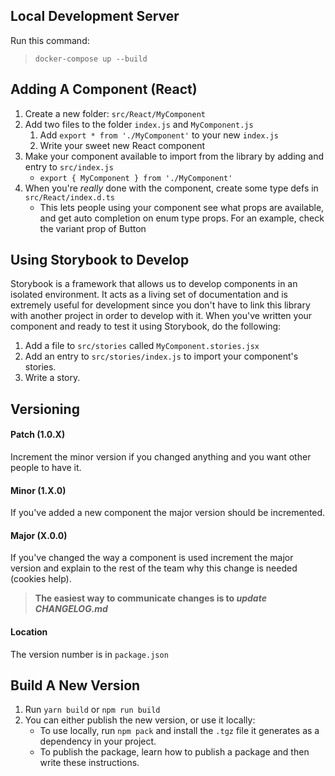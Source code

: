 Local Development Server
---
Run this command:
> `docker-compose up --build`


Adding A Component (React)
---
1. Create a new folder: `src/React/MyComponent`
1. Add two files to the folder `index.js` and `MyComponent.js`
    1. Add `export * from './MyComponent'` to your new `index.js`
    1. Write your sweet new React component
1. Make your component available to import from the library by adding and entry to `src/index.js`
    * `export { MyComponent } from './MyComponent'`
1. When you're _really_ done with the component, create some type defs in `src/React/index.d.ts`
    * This lets people using your component see what props are available, and get auto completion on enum type props. For an example, check the variant prop of Button

Using Storybook to Develop
---
Storybook is a framework that allows us to develop components in an isolated environment. It acts as a living set of documentation and is extremely useful for development since you don't have to link this library with another project in order to develop with it. When you've written your component and ready to test it using Storybook, do the following:

1. Add a file to `src/stories` called `MyComponent.stories.jsx`
2. Add an entry to `src/stories/index.js` to import your component's stories.
3. Write a story.


Versioning
---
#### Patch (1.0.X)
Increment the minor version if you changed anything and you want other people to have it.

#### Minor (1.X.0)
If you've added a new component the major version should be incremented. 

#### Major (X.0.0)
If you've changed the way a component is used increment the major version and explain to the rest of the team why this change is needed (cookies help).

> **The easiest way to communicate changes is to _update CHANGELOG.md_**

#### Location
The version number is in `package.json`

Build A New Version
---
1. Run `yarn build` or `npm run build`
2. You can either publish the new version, or use it locally:
    * To use locally, run `npm pack` and install the `.tgz` file it generates as a dependency in your project.
    * To publish the package, learn how to publish a package and then write these instructions.
